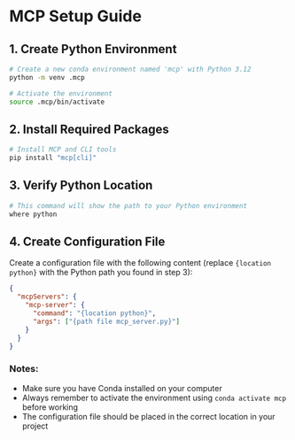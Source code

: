 # MCP Setup Guide

## 1. Create Python Environment

```bash
# Create a new conda environment named 'mcp' with Python 3.12
python -m venv .mcp   

# Activate the environment
source .mcp/bin/activate
```

## 2. Install Required Packages

```bash
# Install MCP and CLI tools
pip install "mcp[cli]"
```

## 3. Verify Python Location

```bash
# This command will show the path to your Python environment
where python
```

## 4. Create Configuration File

Create a configuration file with the following content (replace `{location python}` with the Python path you found in step 3):

```json
{
  "mcpServers": {
    "mcp-server": {
      "command": "{location python}",
      "args": ["{path file mcp_server.py}"]
    }
  }
}
```

### Notes:

- Make sure you have Conda installed on your computer
- Always remember to activate the environment using `conda activate mcp` before working
- The configuration file should be placed in the correct location in your project
